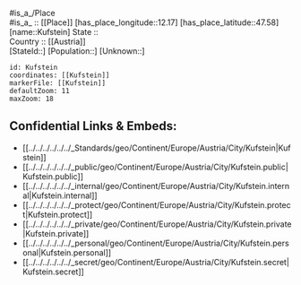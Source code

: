﻿---
location: [47.58,12.17] 
mapzoom: [7,12] 
mapmarker: city 
type: City
tags:
- geo/City


SpocWebEntityId: 31677
isDeleted: false
confidential: public

---
#is_a_/Place  
#is_a_ :: [[Place]] 
[has_place_longitude::12.17] 
[has_place_latitude::47.58] 
[name::Kufstein] 
State ::  
Country :: [[Austria]]  
[StateId::] 
[Population::] 
[Unknown::] 


```leaflet
id: Kufstein
coordinates: [[Kufstein]] 
markerFile: [[Kufstein]] 
defaultZoom: 11 
maxZoom: 18
```


## Confidential Links & Embeds: 
- [[../../../../../../_Standards/geo/Continent/Europe/Austria/City/Kufstein|Kufstein]] 
- [[../../../../../../_public/geo/Continent/Europe/Austria/City/Kufstein.public|Kufstein.public]] 
- [[../../../../../../_internal/geo/Continent/Europe/Austria/City/Kufstein.internal|Kufstein.internal]] 
- [[../../../../../../_protect/geo/Continent/Europe/Austria/City/Kufstein.protect|Kufstein.protect]] 
- [[../../../../../../_private/geo/Continent/Europe/Austria/City/Kufstein.private|Kufstein.private]] 
- [[../../../../../../_personal/geo/Continent/Europe/Austria/City/Kufstein.personal|Kufstein.personal]] 
- [[../../../../../../_secret/geo/Continent/Europe/Austria/City/Kufstein.secret|Kufstein.secret]] 
